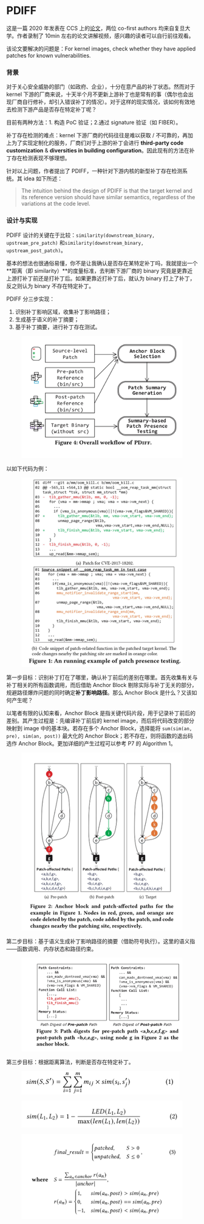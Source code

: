 # PDIFF

这是一篇 2020 年发表在 CCS 上的[论文](https://dl.acm.org/doi/10.1145/3372297.3417240)，两位 co-first authors 均来自复旦大学。作者录制了 10min 左右的论文讲解视频，感兴趣的读者可以自行前往观看。

该论文要解决的问题是：For kernel images, check whether they have applied patches for known vulnerabilities.

### 背景

对于关心安全威胁的部门（如政府、企业），十分在意产品的补丁状态。然而对于 kernel 下游的厂商来说，十天半个月不更新上游补丁也是常有的事（偶尔也会出现厂商自行修补，却引入错误补丁的情况）。对于这样的现实情况，该如何有效地去检测下游产品是否存在特定补丁呢？

目前有两种方法：1. 构造 PoC 验证；2.通过 signature 验证（如 FIBER）。

补丁存在检测的难点：kernel 下游厂商的代码往往是难以获取 / 不可靠的，再加上为了实现定制化的服务，厂商们对于上游的补丁会进行 **third-party code customization** & **diversities in building configuration**。因此现有的方法在补丁存在检测表现不够理想。

针对以上问题，作者提出了 PDIFF，一种针对下游内核的新型补丁存在检测系统。其 idea 如下所述：

> The intuition behind the design of PDIFF is that the target kernel and its reference version should have similar semantics, regardless of the variations at the code level.

### 设计与实现

PDIFF 设计的关键在于比较：`similarity(downstream_binary, upstream_pre_patch)` 和`similarity(downstream_binary, upstream_post_patch)`。

基本的想法也很通俗易懂，你不是让我确认是否存在某特定补丁吗，我就提出一个**距离（即 similarity）**的度量标准，去判断下游厂商的 binary 究竟是更靠近上游打补丁前还是打补丁后。如果更靠近打补丁后，就认为 binary 打上了补丁，反之则认为 binary 不存在特定补丁。

PDIFF 分三步实现：

1. 识别补丁影响区域，收集补丁影响路径；
2. 生成基于语义的补丁摘要；
3. 基于补丁摘要，进行补丁存在测试。



<figure><img src="../../.gitbook/assets/804dfd007a43046b41a288e39d5d178.jpg" alt=""><figcaption></figcaption></figure>

以如下代码为例：

<figure><img src="../../.gitbook/assets/1af4e15816f8424b88a29bab7e5aa89.jpg" alt=""><figcaption></figcaption></figure>

第一步目标：识别补丁打在了哪里，确认补丁前后的差别在哪里。首先收集有关与补丁相关的所有函数调用，而后借助 Anchor Block 剔除实际与补丁无关的部分，规避路径爆炸问题的同时确定**补丁影响路径**。那么 Anchor Block 是什么？又该如何产生呢？

以笔者有限的认知来看，Anchor Block 是指关键代码片段，用于记录补丁前后的差别。其产生过程是：先编译补丁前后的 kernel image，而后将代码改变的部分映射到 image 中的基本块。若存在多个 Anchor Block，选择能将 `sum(sim(an, pre), sim(an, post))` 最大化的 Anchor Block；若不存在，则将函数的退出码选作 Anchor Block。更加详细的产生过程可以参考 P7 的 Algorithm 1。

<figure><img src="../../.gitbook/assets/976db191d9c35760597dc1bb0586ec9.jpg" alt=""><figcaption></figcaption></figure>

第二步目标：基于语义生成补丁影响路径的摘要（借助符号执行）。这里的语义指——函数调用、内存状态和路径约束。

<figure><img src="../../.gitbook/assets/40c253c6d897dd8de29c2e8b9083a95.jpg" alt=""><figcaption></figcaption></figure>

第三步目标：根据距离算法，判断是否存在特定补丁。

<figure><img src="../../.gitbook/assets/image (5) (1) (1).png" alt=""><figcaption></figcaption></figure>

<figure><img src="../../.gitbook/assets/image (7) (1).png" alt=""><figcaption></figcaption></figure>

<figure><img src="../../.gitbook/assets/61fea327f3fa5d6074458ddbd03f141.jpg" alt=""><figcaption></figcaption></figure>
